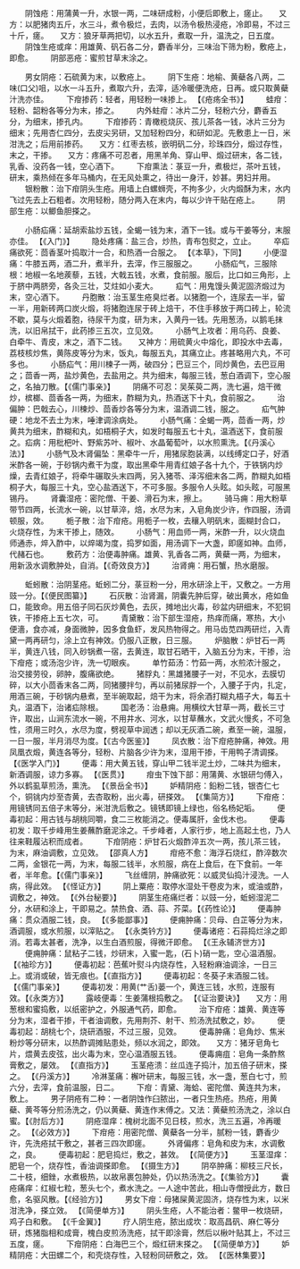 <!-- { "loadSidebar": true } -->
　　阴蚀疮：用蒲黄一升，水银一两，二味研成粉，小便后即敷上，瘥止。　　又方：以肥猪肉五斤，水三斗，煮令极烂，去肉，以汤令极热浸疮，冷即易，不过三十斤，瘥。　　又方：狼牙草两把切，以水五升，煮取一升，温洗之，日五度。
　　阴蚀生疮或痒：用雄黄、矾石各二分，麝香半分，三味治下筛为粉，敷疮上，即愈。
　　阴部恶疮：蜜煎甘草末涂之。

　　男女阴疮：石硫黄为末，以敷疮上。
　　阴下生疮：地榆、黄蘗各八两，二味(口父)咀，以水一斗五升，煮取六升，去滓，适冷暖便洗疮，日再。或只取黄蘗汁洗亦佳。
　　下疳掺药：轻者，用轻粉一味掺上。 【《疮疡全书》】
　　蛙疳：轻粉、韶粉各等分为末，掺之。
　　内外蛀疳：冰片二分，轻粉六分，麝香五分，为细末，掺孔内。
　　下疳掺药：青橄榄烧灰、孩儿茶各一钱，冰片三分为细末；先用杏仁四分，去皮尖另研，又加轻粉四分，和研如泥。先敷患上一日，米泔洗之；后用前掺药。　　又方：红枣去核，嵌明矾二分，珍珠四分，煅过存性，末之，干掺。　　又方：疼痛不可忍者，用黑羊角、穿山甲、煅过研末，各二钱，乳香、没药各一钱，空心酒下。
　　下疳熏法：菉豆一升，煮极烂，茶叶五钱，研末，乘热倾在多年马桶内，在无风处熏之，待出一身汗，妙甚。男妇并用。
　　银粉散：治下疳阴头生疮。用墙上白螺蛳壳，不拘多少，火内煅酥为末，水内飞过先去上石粗者。次用轻粉，随分两入在末内，每以少许干贴在疮上。
　　阴部生疮：以鲫鱼胆搽之。

　　小肠疝痛：延胡索盐炒五钱，全蝎一钱为末，酒下一钱。或与干姜等分，末服亦佳。 【《入门》】
　　隐处疼痛：盐三合，炒热，青布包熨之，立止。
　　卒疝痛欲死：茴香茎叶捣取汁一合，和热酒一合服之。 【《本草》，下同】
　　小便湿痛：牛膝五两，酒二升，煮半升，去滓，作三服服之。
　　小肠疝气，三服除根：地椒一名地蒺藜，五钱，大戟五钱，水煮，食前服。服后，比口如三角形，上于脐中两脐旁，各灸三壮，艾炷如小麦大。
　　疝气：用鬼馒头黄泥固济煅过为末，空心酒下。
　　丹胞散：治玉茎生疮臭烂者。以猪胞一个，连尿去一半，留一半，用新砖两口炭火煅，将猪胞连尿于砖上焙干，不住手移放于两口砖上，轮流不歇，莫与火煅着胞，待尿干为度，研为末，入黄丹一钱。先用葱汤，以鹅毛抹洗，以旧帛拭干，此药掺三五次，立见效。
　　小肠气上攻者：用乌药、良姜、白牵牛、青皮，末之，酒下二钱。　　又神方：用硫黄火中熔化，即投水中去毒，荔枝核炒焦，黄陈皮等分为末，饭丸，每服五丸，其痛立止。疼甚略用六丸，不可多也。
　　小肠疝气：用川楝子一两，破四分；巴豆三个，同炒黄色，去巴豆用之；茴香一两，盐炒黄色，去盐用之。共为细末，每服三钱，葱白酒调下，空心服之，名抽刀散。【《儒门事亲》】
　　阴痛不可忍：吴茱萸二两，洗七遍，焙干微炒，槟榔、茴香各一两，为细末，酢糊为丸，热酒送下十丸，食前服之。
　　治偏肿：巴戟去心，川楝炒、茴香炒各等分为末，温酒调二钱，服之。
　　疝气肿硬：地龙不去土为末，唾津调涂病处。
　　小肠气痛：全蝎一两，茴香一两，炒黄共为细末，酢糊和丸，如梧桐子大，如发时每服五七十丸，温酒送下，食前服之。疝病：用枇杷叶、野紫苏叶、椒叶、水晶葡萄叶，以水煎熏洗。【《丹溪心法》】
　　小肠气及木肾偏坠：黑牵牛一斤，用猪尿胞装满，以线缚定口子，好酒米酢各一碗，于砂锅内煮干为度，取出黑牵牛用青红娘子各十九个，于铁锅内炒燥，去青红娘子，将牵牛碾取头末四两，另入猪苓、泽泻细末各二两，酢糊丸如梧桐子大，每服三十丸，空心盐酒送下，不可多服。多服令人头眩。如头眩，可服黑锡丹。
　　肾囊湿疮：密陀僧、干姜、滑石为末，擦上。
　　骑马痈：用大粉草带节四两，长流水一碗，以甘草淬，焙，水尽为末，入皂角炭少许，作四服，汤调顿服，效。
　　栀子散：治下疳疮。用栀子一枚，去穰入明矾末，面糊封合口，火烧存性，为末干掺上，随效。
　　小肠气：用血师一两，米酢一升，以火烧血师通赤，焠入酢中，以焠竭为度，捣罗如面，用汤调下一大盏，即瘥如神。血师，代赭石也。
　　敷药方：治便毒肿痛。雄黄、乳香各二两，黄蘗一两，为细末，用新汲水调敷肿处，自消。【《奇效良方》】
　　治肾痈：用石蟹，热水磨服。

　　蚯蚓散：治阴茎疮。蚯蚓二分，菉豆粉一分，用水研涂上干，又敷之。一方用豉一分。【《便民图纂》】
　　石灰散：治肾漏，阴囊先肿后穿，破出黄水，疮如鱼口，能致命。用五倍子同石灰炒黄色，去灰，摊地出火毒，砂盆内研细末，不犯铜铁，干掺疮上五七次，可。
　　青黛散：治下部生湿疮，热痒而痛，寒热，大小便濇，食亦减，身面微肿，因多食鱼虾，发风热物得之。用马齿苋四两研烂，入青黛一两再研匀，涂上立有神效。仍服八正散，日三服。
　　炉脑散：炉甘石一两半，黄连八钱，同入砂锅煮一宿，去黄连，取甘石晒干，入脑五分为末，干掺，治下疳疮；或汤泡少许，洗一切眼疾。
　　单竹茹汤：竹茹一两，水煎浓汁服之，治交接劳役，卵肿，腹痛欲绝。
　　猪脬丸：黑雄猪腰子一对，不见水，去膜切碎，以大小茴香末各二两，同猪腰拌匀，再以前猪尿脬一个，入腰子于内，扎定，用酒三碗，于砂锅内悬煮，至半碗取起，焙干为末，将余酒打糊丸梧子大，每五十丸，温酒下，治诸疝除根。
　　国老汤：治悬痈。用横纹大甘草一两，截长三寸许，取出，山涧东流水一碗，不用井水、河水，以甘草蘸水，文武火慢炙，不可急性，须用三时久，水尽为度，劈视草中润透；却以无灰酒二碗，煮至一碗，温服，一日一服，半月消尽为度。【《古今医鉴》】
　　凤衣散：治下疳疮肿痛，神效。用凤凰衣煅，黄连各等分，轻粉、片脑各少许为末，湿用干掺，干用鸭子清调搽。【《医学入门》】
　　便毒：用大黄五钱，穿山甲二钱半泥土炒，二味共为细末，新酒调服，谅力多寡。 【《医贯》】
　　疳虫下蚀下部：用蒲黄、水银研匀傅入，外以鹤虱草煎汤，熏洗。 【《景岳全书》】
　　妒精阴疮：鉛粉二钱，银杏仁七个，铜铫内炒至杏黄，去杏取粉，出火毒，研搽效。 【《集简方》】
　　下疳疮：用镜锈同五倍子末等分，米泔洗后敷之。镜锈即镜上绿也，俗名杨妃垢。
　　便毒初起：用古钱与胡桃同嚼，食二三枚能消之。便毒属肝，金伐木也。
　　便毒初发：取千步峰用生姜蘸酢磨泥涂之。千步峰者，人家行步，地上高起土也，乃人往来鞋履沾积而成者。
　　下疳阴疮：炉甘石火煅酢淬五次一两，孩儿茶三钱，为末，麻油调敷，立见效。 【邵真人方】
　　疳疮不愈：海浮石烧红，酢淬数次二两，金银花一两，为末，每服二钱半，水煎服，病在上食后，在下食前。一年者，半年愈。【《儒门事亲》】
　　飞丝缠阴，肿痛欲死：以威灵仙捣汁浸洗。一人病，得此效。 【《怪证方》】
　　阴上粟疮：取停水湿处干卷皮为末，或油或酢，调敷之，神效。 【《外台秘要》】
　　阴茎生疮痛烂者：以豉一分，蚯蚓湿泥二分，水研和涂上，干即易之。禁热食、酒、蒜、芥菜。【《药性论》】
　　便毒肿痛：贯众酒服二钱，良。 【《多能鄙事》】
　　便痈肿痛：贝母、白芷等分为末，酒调服，或水煎服，以滓贴之。 【《永类钤方》】
　　便毒诸疮：石蒜捣烂涂之即消。若毒太甚者，洗净，以生白酒煎服，得微汗即愈。 【《王永辅济世方》】
　　便痈肿痛：鼠粘子二钱，炒研末，入蜜一匙，(石卜)硝一匙，空心温酒服。【《袖珍方》】
　　便毒初起：芭蕉叶熨斗内烧存性，入轻粉麻油调涂，一日三上。或消或破，皆无痕也。【《直指方》】
　　便毒初起：冬葵子末酒服二钱。 【《儒门事亲》】
　　便毒初发：用黄(艹舌)蒌一个，黄连三钱，水煎，连服有效。【《永类方》】
　　露岐便毒：生姜蒲根捣敷之。 【《证治要诀》】　　又方：用葱根和蜜捣敷，以纸密护之，外服通气药，即愈。
　　治下疳疮：雄黄、黄连等分为末，湿者干掺，干者油调敷，先用荆芥、射干、煎汤洗拭敷之，妙。
　　便毒初起：胡桃七个，烧研酒服，不过三服，见效。
　　便毒肿痛：皂角炒、焦米粉炒等分研末，以热酢调摊贴患处，频以水润之，即效。　　又方：猪牙皂角七片，煨黄去皮弦，出火毒为末，空心温酒服五钱。
　　便毒痈疽：皂角一条酢熬膏敷之，屡效。 【《直指方》】
　　玉茎疮溃：丝瓜连子捣汁，加五倍子研末，搽之。 【《丹溪方》】
　　冷淋茎痛：檞叶研末，每服三钱，水一盏，葱白七寸，煎六分，去滓，食前温服，日二。
　　下疳：青黛、海蛤、密陀僧、黄连共为末，敷上。
　　男子阴疮有二种：一者阴蚀作臼脓出，一者只生热疮。热疮，用黄蘗、黄芩等分煎汤洗之，仍以黄蘗、黄连作末傅之。又法：黄蘗煎汤洗之，涂以白蜜。【《肘后方》】
　　阴疮湿痒：槐树北面不见日枝，煎水，洗三五遍，冷再暖之。 【《必效方》】
　　下疳疮：用密陀僧、黄蘗各一分半，腻粉一钱，麝香少许，先洗疮拭干敷之，甚者三四次即瘥。
　　外肾偏疼：皂角和皮为末，水调敷之，良。
　　便毒初起：肥皂捣烂，敷之，甚效。 【《简便方》】
　　玉茎湿痒：肥皂一个，烧存性，香油调搽即愈。 【《摄生方》】
　　阴卒肿痛：柳枝三尺长，二十枝，细銼，水煮极热，以故帛裹包肿处，仍以热汤洗之。【《集验方》】
　　囊疮痛痒：红椒七粒，葱头七个，煮水洗之。一人途中苦此，相山寺僧授此方，数日愈，名驱风散。【《经验方》】
　　男女下疳：母猪屎黄泥固济，烧存性为末，以米泔洗净，搽立效。 【《简便单方》】
　　阴头生疮，人不能治者：鳖甲一枚烧研，鸡子白和敷。 【《千金翼》】
　　疗人阴生疮，脓出成坎：取高昌矾、麻仁等分研，炼猪脂相和成膏，槐白皮煎汤洗疮，拭干即涂膏，然后以楸叶贴其上，不过三五度，瘥。
　　下疳阴疮：白海巴三个，煅红研末搽之。 【《简便单方》】
　　妒精阴疮：大田螺二个，和壳烧存性，入轻粉同研敷之，效。 【《医林集要》】

